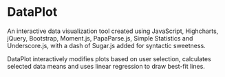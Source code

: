 # DataPlot
An interactive data visualization tool created using JavaScript, Highcharts, jQuery, Bootstrap, Moment.js, PapaParse.js, Simple Statistics and Underscore.js, with a dash of Sugar.js added for syntactic sweetness.

DataPlot interactively modifies plots based on user selection, calculates selected data means and uses linear regression to draw best-fit lines.
